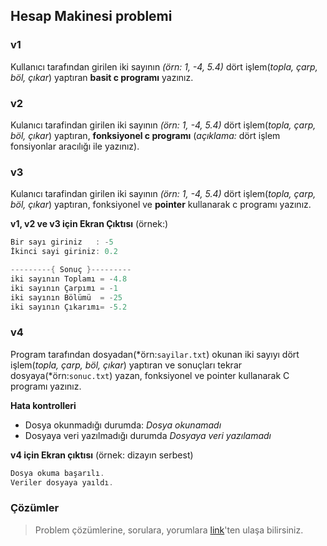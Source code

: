 ## Hesap Makinesi problemi

### v1
Kullanıcı tarafından girilen iki sayının *(örn: 1, -4, 5.4)* dört işlem(*topla, çarp, böl, çıkar*) yaptıran **basit c programı** yazınız.

### v2
Kulanıcı tarafindan girilen iki sayının  *(örn: 1, -4, 5.4)* dört işlem(*topla, çarp, böl, çıkar*) yaptıran, **fonksiyonel c programı** (*açıklama:* dört işlem fonsiyonlar aracılığı ile yazınız).

### v3
Kulanıcı tarafindan girilen iki sayının  *(örn: 1, -4, 5.4)* dört işlem(*topla, çarp, böl, çıkar*) yaptıran, fonksiyonel ve **pointer** kullanarak c programı yazınız. 


**v1, v2 ve v3 için Ekran Çıktısı** (örnek:)
```C
Bir sayı giriniz   : -5
İkinci sayi giriniz: 0.2

---------{ Sonuç }---------
iki sayının Toplamı = -4.8
iki sayının Çarpımı = -1
iki sayının Bölümü  = -25
iki sayının Çıkarımı= -5.2
```

### v4 
Program tarafından dosyadan(*örn:`sayilar.txt`) okunan iki sayıyı dört işlem(*topla, çarp, böl, çıkar*) yaptıran ve sonuçları tekrar dosyaya(*örn:`sonuc.txt`) yazan, fonksiyonel ve pointer kullanarak C programı yazınız. <br>

**Hata kontrolleri**
* Dosya okunmadığı durumda: *Dosya okunamadı*
* Dosyaya veri yazılmadığı durumda *Dosyaya veri yazılamadı*

**v4 için Ekran çıktısı** (örnek: dizayın serbest)

```C
Dosya okuma başarılı.
Veriler dosyaya yaıldı.
```


### Çözümler
> Problem çözümlerine, sorulara, yorumlara [link](https://github.com/PAU-Projects/WorkingMap/issues/1)'ten ulaşa bilirsiniz.

